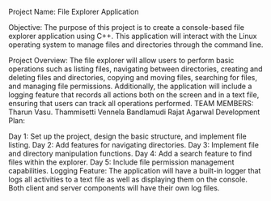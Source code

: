 Project Name:
           File Explorer Application
    
Objective: The purpose of this project is to create a console-based file explorer application using C++. 
           This application will interact with the Linux operating system to manage files and directories through the command line.

Project Overview: The file explorer will allow users to perform basic operations such as listing files, navigating between directories, creating and deleting files and directories,
                  copying and moving files, searching for files, and managing file permissions. Additionally, the application will include a logging feature that records all actions 
                  both on the screen and in a text file, ensuring that users can track all operations performed.
TEAM MEMBERS:
             Tharun Vasu. Thammisetti
             Vennela Bandlamudi
             Rajat Agarwal
Development Plan:

Day 1: Set up the project, design the basic structure, and implement file listing.
Day 2: Add features for navigating directories.
Day 3: Implement file and directory manipulation functions.
Day 4: Add a search feature to find files within the explorer.
Day 5: Include file permission management capabilities.
Logging Feature:
               The application will have a built-in logger that logs all activities to a text file as well as displaying them on the console.
               Both client and server components will have their own log files.


















